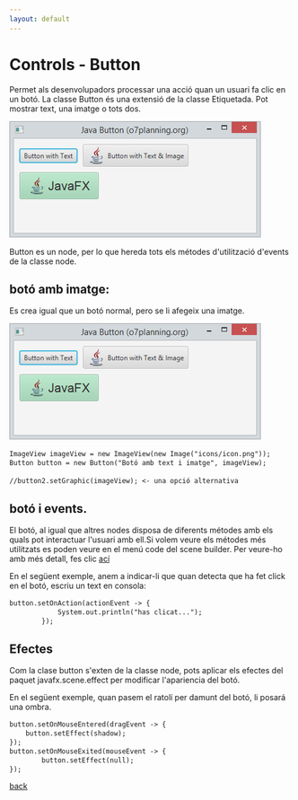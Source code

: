 ```yaml
---
layout: default
---
```


# Controls - Button

Permet als desenvolupadors processar una acció quan un usuari fa clic en un botó. La classe Button és una extensió de la classe Etiquetada. Pot mostrar text, una imatge o tots dos.

![button1](./images/button1.png)

Button es un node, per lo que hereda tots els métodes d'utilització d'events de la classe node.

## botó amb imatge:

Es crea igual que un botó normal, pero se li afegeix una imatge.

![button2](./images/button1.png)

~~~
ImageView imageView = new ImageView(new Image("icons/icon.png"));
Button button = new Button("Botó amb text i imatge", imageView);
        
//button2.setGraphic(imageView); <- una opció alternativa
~~~
        
## botó i events.

El botó, al igual que altres nodes disposa de diferents métodes amb els quals pot interactuar l'usuari amb ell.Si volem veure els métodes més utilitzats es poden veure en el menú code del scene builder. Per veure-ho amb més detall, fes clic [ací](https://openjfx.io/javadoc/14/javafx.controls/javafx/scene/control/ButtonBase.html)

En el següent exemple, anem a indicar-li que quan detecta que ha fet click en el botó, escriu un text en consola:

~~~
button.setOnAction(actionEvent -> {
            System.out.println("has clicat...");
        });
~~~

## Efectes

Com la clase button s'exten de la classe node, pots aplicar els efectes del paquet javafx.scene.effect per modificar l'apariencia del botó. 

En el següent exemple, quan pasem el ratolí per damunt del botó, li posará una ombra.

~~~
button.setOnMouseEntered(dragEvent -> {
	button.setEffect(shadow);
});
button.setOnMouseExited(mouseEvent -> {
        button.setEffect(null);
});
~~~

[back](../../javafx.html)

